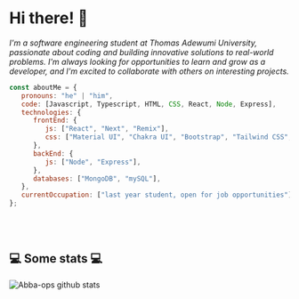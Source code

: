 # Hi there! 👋

<p><em>I'm a software engineering student at Thomas Adewumi University, passionate about coding and building innovative solutions to real-world problems. I'm always looking for opportunities to learn and grow as a developer, and I'm excited to collaborate with others on interesting projects.</br>
</em></p>


```javascript
const aboutMe = {
   pronouns: "he" | "him",
   code: [Javascript, Typescript, HTML, CSS, React, Node, Express],
   technologies: {
      frontEnd: {
         js: ["React", "Next", "Remix"],
         css: ["Material UI", "Chakra UI", "Bootstrap", "Tailwind CSS", "Vanilla CSS", "SASS"]
      },
      backEnd: {
         js: ["Node", "Express"],
      },
      databases: ["MongoDB", "mySQL"],
   },
   currentOccupation: ["last year student, open for job opportunities"],
};
```
</br></br>
<h2>💻 Some stats 💻</h2>

![Abba-ops github stats](https://github-readme-stats.vercel.app/api?username=Abba-ops&show_icons=true&title_color=fff&icon_color=79ff97&text_color=9f9f9f&bg_color=151515)

